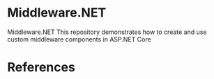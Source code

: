 # Middleware.NET
Middleware.NET This repository demonstrates how to create and use custom middleware components in ASP.NET Core


# References
